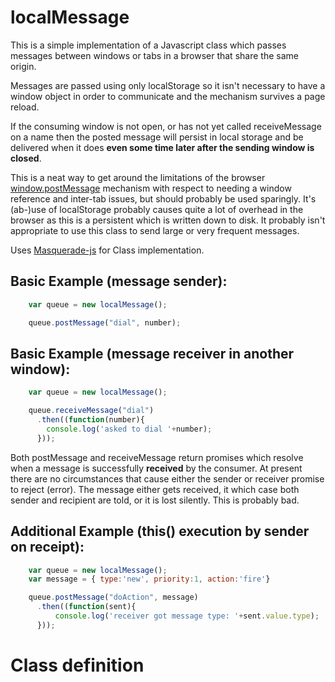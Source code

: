 # localMessage

This is a simple implementation of a Javascript class which
passes messages between windows or tabs in a browser that share the same origin.

Messages are passed using only localStorage so it isn't necessary to have a
window object in order to communicate and the mechanism survives a page reload.

If the consuming window is not open, or has not yet called receiveMessage on a name
then the posted message will persist in local storage and be delivered when
it does **even some time later after the sending window is closed**.

This is a neat way to get around the limitations of the browser [window.postMessage](https://developer.mozilla.org/en-US/docs/Web/API/Window/postMessage)
mechanism with respect to needing a window reference and inter-tab issues, but
should probably be used sparingly. It's (ab-)use of localStorage probably causes quite
a lot of overhead in the browser as this is a persistent which is written down to disk.
It probably isn't appropriate to use this class to send large or very frequent messages.

Uses [Masquerade-js](https://github.com/ipcortex/Masquerade-JS) for Class implementation.



## Basic Example (message sender):
```javascript
    var queue = new localMessage();

    queue.postMessage("dial", number);
```

## Basic Example (message receiver in another window):
```javascript
    var queue = new localMessage();

    queue.receiveMessage("dial")
      .then((function(number){
        console.log('asked to dial '+number);
      }));
```

Both postMessage and receiveMessage return promises which resolve when a message is
successfully **received** by the consumer. At present there are no circumstances that
cause either the sender or receiver promise to reject (error). The message either
gets received, it which case both sender and recipient are told, or it is lost silently.
This is probably bad.

## Additional Example (this() execution by sender on receipt):
```javascript
    var queue = new localMessage();
    var message = { type:'new', priority:1, action:'fire'}

    queue.postMessage("doAction", message)
      .then((function(sent){
          console.log('receiver got message type: '+sent.value.type);
      }));
```
# Class definition
